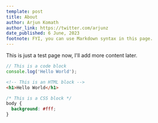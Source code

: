 ```yaml
---
template: post
title: About
author: Arjun Komath
author_link: https://twitter.com/arjunz
date_published: 6 June, 2023
footnote: FYI, you can use Markdown syntax in this page.
---
```

This is just a test page now, I'll add more content later.

```js
// This is a code block
console.log('Hello World');
````
````html
<!-- This is an HTML block -->
<h1>Hello World</h1>
````
````css
/* This is a CSS block */
body {
  background: #fff;
}
````